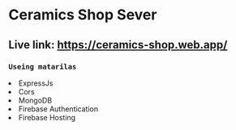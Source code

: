 # Ceramics Shop Sever

## Live link: https://ceramics-shop.web.app/

### `Useing matarilas`
<li>ExpressJs</li>
<li>Cors</li>
<li>MongoDB</li>
<li>Firebase Authentication</li>
<li>Firebase Hosting</li>





